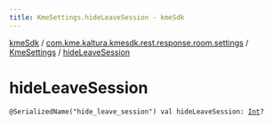 ```yaml
---
title: KmeSettings.hideLeaveSession - kmeSdk
---
```


[kmeSdk](../../index.html) / [com.kme.kaltura.kmesdk.rest.response.room.settings](../index.html) / [KmeSettings](index.html) / [hideLeaveSession](./hide-leave-session.html)

# hideLeaveSession

`@SerializedName("hide_leave_session") val hideLeaveSession: `[`Int`](https://kotlinlang.org/api/latest/jvm/stdlib/kotlin/-int/index.html)`?`